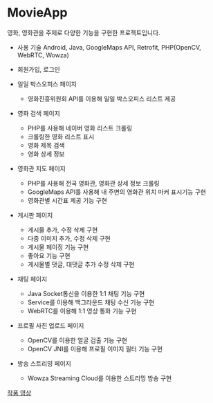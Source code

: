 # MovieApp

영화, 영화관을 주제로 다양한 기능을 구현한 프로젝트입니다.

- 사용 기술
  Android, Java, GoogleMaps API, Retrofit, PHP(OpenCV, WebRTC, Wowza)

- 회원가입, 로그인
- 일일 박스오피스 페이지
  - 영화진흥위원회 API를 이용해 일일 박스오피스 리스트 제공
- 영화 검색 페이지
  - PHP를 사용해 네이버 영화 리스트 크롤링
  - 크롤링한 영화 리스트 표시
  - 영화 제목 검색
  - 영화 상세 정보
- 영화관 지도 페이지
  - PHP를 사용해 전국 영화관, 영화관 상세 정보 크롤링
  - GoogleMaps API를 사용해 내 주변의 영화관 위치 마커 표시기능 구현
  - 영화관별 시간표 제공 기능 구현
- 게시판 페이지
  - 게시물 추가, 수정 삭제 구현
  - 다중 이미지 추가, 수정 삭제 구현
  - 게시물 페이징 기능 구현
  - 좋아요 기능 구현
  - 게시물별 댓글, 대댓글 추가 수정 삭제 구현
- 채팅 페이지
  - Java Socket통신을 이용한 1:1 채팅 기능 구현
  - Service를 이용해 백그라운드 채팅 수신 기능 구현
  - WebRTC를 이용해 1:1 영상 통화 기능 구현
- 프로필 사진 업로드 페이지
  - OpenCV를 이용한 얼굴 검출 기능 구현
  - OpenCV JNI를 이용해 프로필 이미지 필터 기능 구현
- 방송 스트리밍 페이지
  - Wowza Streaming Cloud를 이용한 스트리밍 방송 구현

[작품 영상](https://www.youtube.com/watch?v=uiS_6vUEy9M&t=159s)
